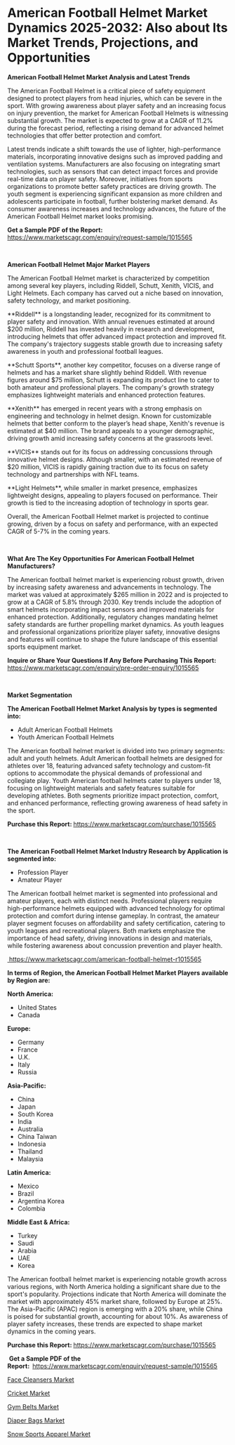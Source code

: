 <p><h1>American Football Helmet Market Dynamics 2025-2032: Also about Its Market Trends, Projections, and Opportunities</h1></p><p><strong>American Football Helmet Market Analysis and Latest Trends</strong></p>
<p><p>The American Football Helmet is a critical piece of safety equipment designed to protect players from head injuries, which can be severe in the sport. With growing awareness about player safety and an increasing focus on injury prevention, the market for American Football Helmets is witnessing substantial growth. The market is expected to grow at a CAGR of 11.2% during the forecast period, reflecting a rising demand for advanced helmet technologies that offer better protection and comfort.</p><p>Latest trends indicate a shift towards the use of lighter, high-performance materials, incorporating innovative designs such as improved padding and ventilation systems. Manufacturers are also focusing on integrating smart technologies, such as sensors that can detect impact forces and provide real-time data on player safety. Moreover, initiatives from sports organizations to promote better safety practices are driving growth. The youth segment is experiencing significant expansion as more children and adolescents participate in football, further bolstering market demand. As consumer awareness increases and technology advances, the future of the American Football Helmet market looks promising.</p></p>
<p><strong>Get a Sample PDF of the Report:&nbsp;</strong> <a href="https://www.marketscagr.com/enquiry/request-sample/1015565?utm_campaign=2010&utm_medium=2&utm_source=Github&utm_content=ia&utm_term=04042025&utm_id=american-football-helmet">https://www.marketscagr.com/enquiry/request-sample/1015565</a></p>
<p>&nbsp;</p>
<p><strong>American Football Helmet Major Market Players</strong></p>
<p><p>The American Football Helmet market is characterized by competition among several key players, including Riddell, Schutt, Xenith, VICIS, and Light Helmets. Each company has carved out a niche based on innovation, safety technology, and market positioning.</p><p>**Riddell** is a longstanding leader, recognized for its commitment to player safety and innovation. With annual revenues estimated at around $200 million, Riddell has invested heavily in research and development, introducing helmets that offer advanced impact protection and improved fit. The company's trajectory suggests stable growth due to increasing safety awareness in youth and professional football leagues.</p><p>**Schutt Sports**, another key competitor, focuses on a diverse range of helmets and has a market share slightly behind Riddell. With revenue figures around $75 million, Schutt is expanding its product line to cater to both amateur and professional players. The company's growth strategy emphasizes lightweight materials and enhanced protection features.</p><p>**Xenith** has emerged in recent years with a strong emphasis on engineering and technology in helmet design. Known for customizable helmets that better conform to the player’s head shape, Xenith's revenue is estimated at $40 million. The brand appeals to a younger demographic, driving growth amid increasing safety concerns at the grassroots level.</p><p>**VICIS** stands out for its focus on addressing concussions through innovative helmet designs. Although smaller, with an estimated revenue of $20 million, VICIS is rapidly gaining traction due to its focus on safety technology and partnerships with NFL teams.</p><p>**Light Helmets**, while smaller in market presence, emphasizes lightweight designs, appealing to players focused on performance. Their growth is tied to the increasing adoption of technology in sports gear.</p><p>Overall, the American Football Helmet market is projected to continue growing, driven by a focus on safety and performance, with an expected CAGR of 5-7% in the coming years.</p></p>
<p>&nbsp;</p>
<p><strong>What Are The Key Opportunities For American Football Helmet Manufacturers?</strong></p>
<p><p>The American football helmet market is experiencing robust growth, driven by increasing safety awareness and advancements in technology. The market was valued at approximately $265 million in 2022 and is projected to grow at a CAGR of 5.8% through 2030. Key trends include the adoption of smart helmets incorporating impact sensors and improved materials for enhanced protection. Additionally, regulatory changes mandating helmet safety standards are further propelling market dynamics. As youth leagues and professional organizations prioritize player safety, innovative designs and features will continue to shape the future landscape of this essential sports equipment market.</p></p>
<p><strong>Inquire or Share Your Questions If Any Before Purchasing This Report:</strong> <a href="https://www.marketscagr.com/enquiry/pre-order-enquiry/1015565?utm_campaign=2010&utm_medium=2&utm_source=Github&utm_content=ia&utm_term=04042025&utm_id=american-football-helmet">https://www.marketscagr.com/enquiry/pre-order-enquiry/1015565</a></p>
<p>&nbsp;</p>
<p><strong>Market Segmentation</strong></p>
<p><strong>The American Football Helmet Market Analysis by types is segmented into:</strong></p>
<p><ul><li>Adult American Football Helmets</li><li>Youth American Football Helmets</li></ul></p>
<p><p>The American football helmet market is divided into two primary segments: adult and youth helmets. Adult American football helmets are designed for athletes over 18, featuring advanced safety technology and custom-fit options to accommodate the physical demands of professional and collegiate play. Youth American football helmets cater to players under 18, focusing on lightweight materials and safety features suitable for developing athletes. Both segments prioritize impact protection, comfort, and enhanced performance, reflecting growing awareness of head safety in the sport.</p></p>
<p><strong>Purchase this Report:&nbsp;</strong><a href="https://www.marketscagr.com/purchase/1015565?utm_campaign=2010&utm_medium=2&utm_source=Github&utm_content=ia&utm_term=04042025&utm_id=american-football-helmet">https://www.marketscagr.com/purchase/1015565</a></p>
<p>&nbsp;</p>
<p><strong>The American Football Helmet Market Industry Research by Application is segmented into:</strong></p>
<p><ul><li>Profession Player</li><li>Amateur Player</li></ul></p>
<p><p>The American football helmet market is segmented into professional and amateur players, each with distinct needs. Professional players require high-performance helmets equipped with advanced technology for optimal protection and comfort during intense gameplay. In contrast, the amateur player segment focuses on affordability and safety certification, catering to youth leagues and recreational players. Both markets emphasize the importance of head safety, driving innovations in design and materials, while fostering awareness about concussion prevention and player health.</p></p>
<p><a href="https://www.marketscagr.com/american-football-helmet-r1015565?utm_campaign=2010&utm_medium=2&utm_source=Github&utm_content=ia&utm_term=04042025&utm_id=american-football-helmet">&nbsp;https://www.marketscagr.com/american-football-helmet-r1015565</a></p>
<p><strong>In terms of Region, the American Football Helmet Market Players available by Region are:</strong></p>
<p>
    <p> <strong> North America: </strong>
        <ul>
            <li>United States</li>
            <li>Canada</li>
        </ul>
        </p> 
    <p> <strong> Europe: </strong>
        <ul>
            <li>Germany</li>
            <li>France</li>
            <li>U.K.</li>
            <li>Italy</li>
            <li>Russia</li>
        </ul>
        </p> 
    <p> <strong> Asia-Pacific: </strong>
        <ul>
            <li>China</li>
            <li>Japan</li>
            <li>South Korea</li>
            <li>India</li>
            <li>Australia</li>
            <li>China Taiwan</li>
            <li>Indonesia</li>
            <li>Thailand</li>
            <li>Malaysia</li>
        </ul>
        </p> 
    <p> <strong> Latin America: </strong>
        <ul>
            <li>Mexico</li>
            <li>Brazil</li>
            <li>Argentina Korea</li>
            <li>Colombia</li>
        </ul>
        </p> 
    <p> <strong> Middle East & Africa: </strong>
        <ul>
            <li>Turkey</li>
            <li>Saudi</li>
            <li>Arabia</li>
            <li>UAE</li>
            <li>Korea</li>
        </ul>
    </p>
    </p>
<p><p>The American football helmet market is experiencing notable growth across various regions, with North America holding a significant share due to the sport's popularity. Projections indicate that North America will dominate the market with approximately 45% market share, followed by Europe at 25%. The Asia-Pacific (APAC) region is emerging with a 20% share, while China is poised for substantial growth, accounting for about 10%. As awareness of player safety increases, these trends are expected to shape market dynamics in the coming years.</p></p>
<p><strong>Purchase this Report: </strong><a href="https://www.marketscagr.com/purchase/1015565?utm_campaign=2010&utm_medium=2&utm_source=Github&utm_content=ia&utm_term=04042025&utm_id=american-football-helmet">https://www.marketscagr.com/purchase/1015565</a></p>
<p>&nbsp;<strong>Get a Sample PDF of the Report:&nbsp;&nbsp;</strong><a href="https://www.marketscagr.com/enquiry/request-sample/1015565?utm_campaign=2010&utm_medium=2&utm_source=Github&utm_content=ia&utm_term=04042025&utm_id=american-football-helmet">https://www.marketscagr.com/enquiry/request-sample/1015565</a></p>
<p><strong></strong></p>
<p><p><a href="https://github.com/beberjuban9a/Market-Research-Report-List-1/blob/main/face-cleansers-market.md?utm_campaign=2010&utm_medium=2&utm_source=Github&utm_content=ia&utm_term=04042025&utm_id=american-football-helmet">Face Cleansers Market</a></p><p><a href="https://github.com/camacrokesw2/Market-Research-Report-List-1/blob/main/cricket-market.md?utm_campaign=2010&utm_medium=2&utm_source=Github&utm_content=ia&utm_term=04042025&utm_id=american-football-helmet">Cricket Market</a></p><p><a href="https://github.com/diosohusch6x/Market-Research-Report-List-1/blob/main/gym-belts-market.md?utm_campaign=2010&utm_medium=2&utm_source=Github&utm_content=ia&utm_term=04042025&utm_id=american-football-helmet">Gym Belts Market</a></p><p><a href="https://github.com/BryceTownsendr/Market-Research-Report-List-7/blob/main/diaper-bags-market.md?utm_campaign=2010&utm_medium=2&utm_source=Github&utm_content=ia&utm_term=04042025&utm_id=american-football-helmet">Diaper Bags Market</a></p><p><a href="https://github.com/mahnoor2003/Market-Research-Report-List-7/blob/main/snow-sports-apparel-market.md?utm_campaign=2010&utm_medium=2&utm_source=Github&utm_content=ia&utm_term=04042025&utm_id=american-football-helmet">Snow Sports Apparel Market</a></p></p>